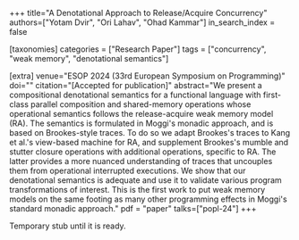 +++
title="A Denotational Approach to Release/Acquire Concurrency"
authors=["Yotam Dvir", "Ori Lahav", "Ohad Kammar"]
in_search_index = false

[taxonomies]
categories = ["Research Paper"]
tags = ["concurrency", "weak memory", "denotational semantics"]

[extra]
venue="ESOP 2024 (33rd European Symposium on Programming)"
doi=""
citation="[Accepted for publication]"
abstract="We present a compositional denotational semantics for a functional language with first-class parallel composition and shared-memory operations whose operational semantics follows the release-acquire weak memory model (RA). The semantics is formulated in Moggi's monadic approach, and is based on Brookes-style traces. To do so we adapt Brookes's traces to Kang et al.'s view-based machine for RA, and supplement Brookes's mumble and stutter closure operations with additional operations, specific to RA. The latter provides a more nuanced understanding of traces that uncouples them from operational interrupted executions. We show that our denotational semantics is adequate and use it to validate various program transformations of interest. This is the first work to put weak memory models on the same footing as many other programming effects in Moggi's standard monadic approach."
pdf = "paper"
talks=["popl-24"]
+++

Temporary stub until it is ready.
